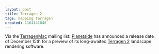 ```yaml
---
layout: post
title: Terragen 2
tags: mapping terragen
created: 1164141848
---
```

Via the [TerragenMac](http://tech.groups.yahoo.com/group/TerragenMac/) mailing list:  [Planetside](http://www.planetside.co.uk/terragen/tg2/tech_preview.shtml) has announced a release date of December 15th for a preview of its long-awaited [Terragen 2](http://www.planetside.co.uk/terragen/tg2/) landscape rendering software.
